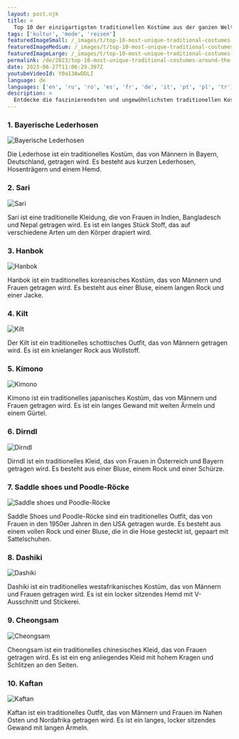 ```yaml
---
layout: post.njk
title: >
  Top 10 der einzigartigsten traditionellen Kostüme aus der ganzen Welt
tags: ['kultur', 'mode', 'reisen']
featuredImageSmall: /_images/t/top-10-most-unique-traditional-costumes-around-the-world-cover-de-small.webp
featuredImageMedium: /_images/t/top-10-most-unique-traditional-costumes-around-the-world-cover-de-medium.webp
featuredImageLarge: /_images/t/top-10-most-unique-traditional-costumes-around-the-world-cover-de-large.webp
permalink: /de/2023/top-10-most-unique-traditional-costumes-around-the-world.html
date: 2023-06-27T11:06:29.397Z
youtubeVideoId: Y0a13AwDDLI
language: de
languages: ['en', 'ru', 'ro', 'es', 'fr', 'de', 'it', 'pt', 'pl', 'tr']
description: >
  Entdecke die faszinierendsten und ungewöhnlichsten traditionellen Kostüme aus verschiedenen Ländern.
---
```


### 1. Bayerische Lederhosen

![Bayerische Lederhosen](/_images/2/2fa5fdbacb7eaa7e56bc5228b8aab260-medium.webp)

Die Lederhose ist ein traditionelles Kostüm, das von Männern in Bayern, Deutschland, getragen wird. Es besteht aus kurzen Lederhosen, Hosenträgern und einem Hemd.

### 2. Sari

![Sari](/_images/b/bfd56f4c0d9d7e8872cbe3c49b4d1977-medium.webp)

Sari ist eine traditionelle Kleidung, die von Frauen in Indien, Bangladesch und Nepal getragen wird. Es ist ein langes Stück Stoff, das auf verschiedene Arten um den Körper drapiert wird.

### 3. Hanbok

![Hanbok](/_images/0/0111988b02f7bba39cc4c5ec14fed848-medium.webp)

Hanbok ist ein traditionelles koreanisches Kostüm, das von Männern und Frauen getragen wird. Es besteht aus einer Bluse, einem langen Rock und einer Jacke.

### 4. Kilt

![Kilt](/_images/c/cb3a8120233d3832b104c9728a2c193c-medium.webp)

Der Kilt ist ein traditionelles schottisches Outfit, das von Männern getragen wird. Es ist ein knielanger Rock aus Wollstoff.

### 5. Kimono

![Kimono](/_images/d/da549462799e08efb22a34c3eb95cccb-medium.webp)

Kimono ist ein traditionelles japanisches Kostüm, das von Männern und Frauen getragen wird. Es ist ein langes Gewand mit weiten Ärmeln und einem Gürtel.

### 6. Dirndl

![Dirndl](/_images/f/f3ccd8ee6cec1aba992221989ef738e3-medium.webp)

Dirndl ist ein traditionelles Kleid, das von Frauen in Österreich und Bayern getragen wird. Es besteht aus einer Bluse, einem Rock und einer Schürze.

### 7. Saddle shoes und Poodle-Röcke

![Saddle shoes und Poodle-Röcke](/_images/3/32fec73ea6b1d6ea8e0c4abd7bbdc699-medium.webp)

Saddle Shoes und Poodle-Röcke sind ein traditionelles Outfit, das von Frauen in den 1950er Jahren in den USA getragen wurde. Es besteht aus einem vollen Rock und einer Bluse, die in die Hose gesteckt ist, gepaart mit Sattelschuhen.

### 8. Dashiki

![Dashiki](/_images/5/534527760014b57231ed4195cc0a8279-medium.webp)

Dashiki ist ein traditionelles westafrikanisches Kostüm, das von Männern und Frauen getragen wird. Es ist ein locker sitzendes Hemd mit V-Ausschnitt und Stickerei.

### 9. Cheongsam

![Cheongsam](/_images/1/1b2173f2277e530dc05ef308224c0a97-medium.webp)

Cheongsam ist ein traditionelles chinesisches Kleid, das von Frauen getragen wird. Es ist ein eng anliegendes Kleid mit hohem Kragen und Schlitzen an den Seiten.

### 10. Kaftan

![Kaftan](/_images/1/10e4b302b6094ad86d208792b56d2bb8-medium.webp)

Kaftan ist ein traditionelles Outfit, das von Männern und Frauen im Nahen Osten und Nordafrika getragen wird. Es ist ein langes, locker sitzendes Gewand mit langen Ärmeln.


